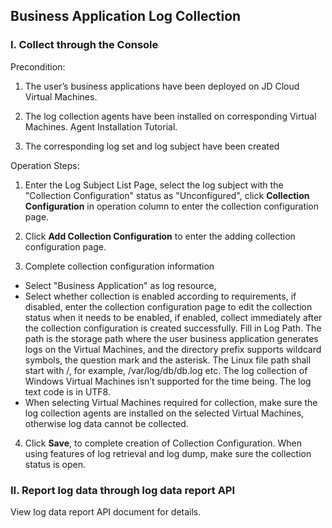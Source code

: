 ## Business Application Log Collection
### I. Collect through the Console

Precondition:

1. The user’s business applications have been deployed on JD Cloud Virtual Machines.

2. The log collection agents have been installed on corresponding Virtual Machines. Agent Installation Tutorial.

3. The corresponding log set and log subject have been created

Operation Steps:

1. Enter the Log Subject List Page, select the log subject with the "Collection Configuration" status as "Unconfigured", click **Collection Configuration** in operation column to enter the collection configuration page.

2. Click **Add Collection Configuration** to enter the adding collection configuration page.

3. Complete collection configuration information

- Select "Business Application" as log resource,
- Select whether collection is enabled according to requirements, if disabled, enter the collection configuration page to edit the collection status when it needs to be enabled, if enabled, collect immediately after the collection configuration is created successfully.
Fill in Log Path. The path is the storage path where the user business application generates logs on the Virtual Machines, and the directory prefix supports wildcard symbols, the question mark and the asterisk. The Linux file path shall start with /, for example, /var/log/db/db.log etc. The log collection of Windows Virtual Machines isn’t supported for the time being. The log text code is in UTF8.
- When selecting Virtual Machines required for collection, make sure the log collection agents are installed on the selected Virtual Machines, otherwise log data cannot be collected.

4. Click **Save**, to complete creation of Collection Configuration. When using features of log retrieval and log dump, make sure the collection status is open.

### II. Report log data through log data report API

View log data report API document for details.
